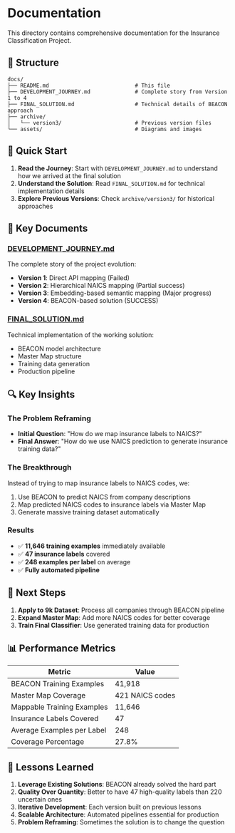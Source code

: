 # Documentation

This directory contains comprehensive documentation for the Insurance Classification Project.

## 📁 Structure

```
docs/
├── README.md                           # This file
├── DEVELOPMENT_JOURNEY.md              # Complete story from Version 1 to 4
├── FINAL_SOLUTION.md                   # Technical details of BEACON approach
├── archive/
│   └── version3/                       # Previous version files
└── assets/                             # Diagrams and images
```

## 🎯 Quick Start

1. **Read the Journey**: Start with `DEVELOPMENT_JOURNEY.md` to understand how we arrived at the final solution
2. **Understand the Solution**: Read `FINAL_SOLUTION.md` for technical implementation details
3. **Explore Previous Versions**: Check `archive/version3/` for historical approaches

## 📖 Key Documents

### [DEVELOPMENT_JOURNEY.md](./DEVELOPMENT_JOURNEY.md)
The complete story of the project evolution:
- **Version 1**: Direct API mapping (Failed)
- **Version 2**: Hierarchical NAICS mapping (Partial success)
- **Version 3**: Embedding-based semantic mapping (Major progress)
- **Version 4**: BEACON-based solution (SUCCESS)

### [FINAL_SOLUTION.md](./FINAL_SOLUTION.md)
Technical implementation of the working solution:
- BEACON model architecture
- Master Map structure
- Training data generation
- Production pipeline

## 🔍 Key Insights

### The Problem Reframing
- **Initial Question**: "How do we map insurance labels to NAICS?"
- **Final Answer**: "How do we use NAICS prediction to generate insurance training data?"

### The Breakthrough
Instead of trying to map insurance labels to NAICS codes, we:
1. Use BEACON to predict NAICS from company descriptions
2. Map predicted NAICS codes to insurance labels via Master Map
3. Generate massive training dataset automatically

### Results
- ✅ **11,646 training examples** immediately available
- ✅ **47 insurance labels** covered
- ✅ **248 examples per label** on average
- ✅ **Fully automated pipeline**

## 🚀 Next Steps

1. **Apply to 9k Dataset**: Process all companies through BEACON pipeline
2. **Expand Master Map**: Add more NAICS codes for better coverage
3. **Train Final Classifier**: Use generated training data for production

## 📊 Performance Metrics

| Metric | Value |
|--------|-------|
| BEACON Training Examples | 41,918 |
| Master Map Coverage | 421 NAICS codes |
| Mappable Training Examples | 11,646 |
| Insurance Labels Covered | 47 |
| Average Examples per Label | 248 |
| Coverage Percentage | 27.8% |

## 🎯 Lessons Learned

1. **Leverage Existing Solutions**: BEACON already solved the hard part
2. **Quality Over Quantity**: Better to have 47 high-quality labels than 220 uncertain ones
3. **Iterative Development**: Each version built on previous lessons
4. **Scalable Architecture**: Automated pipelines essential for production
5. **Problem Reframing**: Sometimes the solution is to change the question 